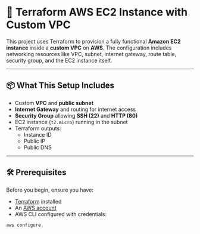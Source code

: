 # 🚀 Terraform AWS EC2 Instance with Custom VPC

This project uses Terraform to provision a fully functional **Amazon EC2 instance** inside a **custom VPC** on **AWS**. The configuration includes networking resources like VPC, subnet, internet gateway, route table, security group, and the EC2 instance itself.

---

## 📦 What This Setup Includes

- Custom **VPC** and **public subnet**
- **Internet Gateway** and routing for internet access
- **Security Group** allowing **SSH (22)** and **HTTP (80)**
- EC2 instance (`t2.micro`) running in the subnet
- Terraform outputs:
  - Instance ID
  - Public IP
  - Public DNS

---

## 🛠️ Prerequisites

Before you begin, ensure you have:

- [Terraform](https://www.terraform.io/downloads.html) installed
- An [AWS account](https://aws.amazon.com/)
- AWS CLI configured with credentials:

```bash
aws configure
